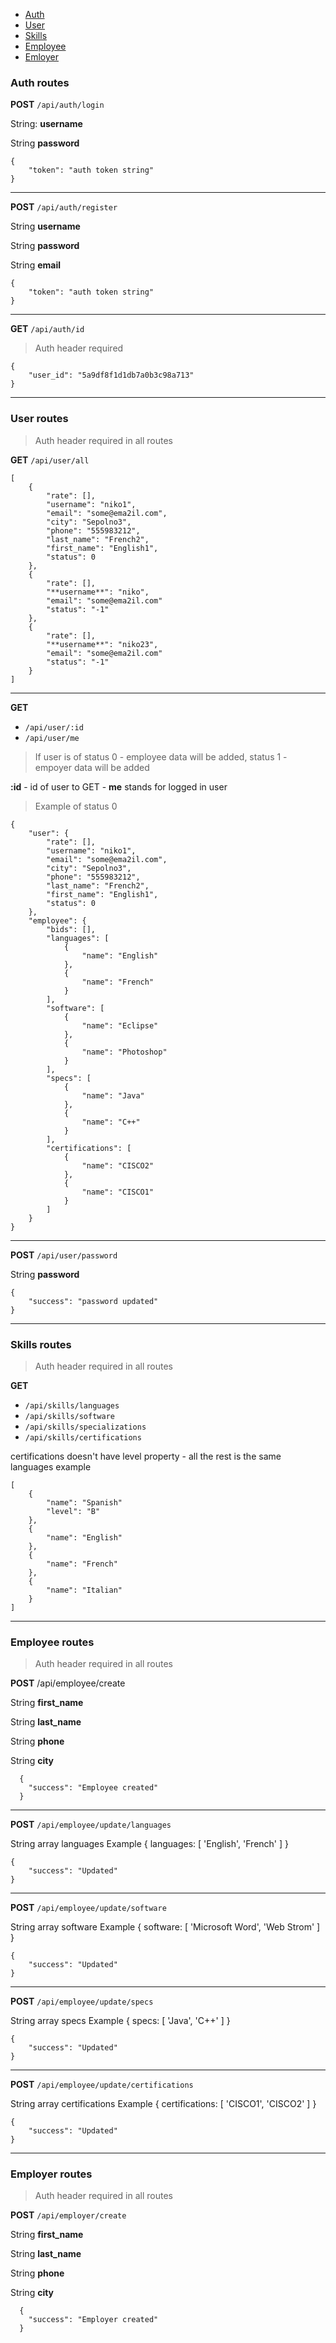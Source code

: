 
* [Auth](#auth-routes)
* [User](#user-routes)
* [Skills](#skills-routes)
* [Employee](#employee-routes)
* [Emloyer](#employer-routes)

### Auth routes
**POST** `/api/auth/login`

String: **username**

String **password**

    { 
	    "token": "auth token string" 
    }


----------


**POST** `/api/auth/register`

String **username**

String **password**

String **email**

    { 
	    "token": "auth token string" 
    }


----------


**GET** `/api/auth/id`

> Auth header required

    {
		"user_id": "5a9df8f1d1db7a0b3c98a713"
	}


----------


### User routes
> Auth header required in all routes

**GET** `/api/user/all`

    [
        {
            "rate": [],
            "username": "niko1",
            "email": "some@ema2il.com",
            "city": "Sepolno3",
            "phone": "555983212",
            "last_name": "French2",
            "first_name": "English1",
            "status": 0
        },
        {
            "rate": [],
            "**username**": "niko",
            "email": "some@ema2il.com"
			"status": "-1"
        },
        {
            "rate": [],
            "**username**": "niko23",
            "email": "some@ema2il.com"
			"status": "-1"
        }
    ]


----------


**GET** 
* `/api/user/:id` 
* `/api/user/me`

> If user is of status 0 - employee data will be added, status 1 - empoyer data will be added

**:id** - id of user to GET - **me** stands for logged in user
> Example of status 0

    {
	    "user": {
	        "rate": [],
	        "username": "niko1",
	        "email": "some@ema2il.com",
	        "city": "Sepolno3",
	        "phone": "555983212",
	        "last_name": "French2",
	        "first_name": "English1",
	        "status": 0
	    },
	    "employee": {
	        "bids": [],
	        "languages": [
	            {
	                "name": "English"
	            },
	            {
	                "name": "French"
	            }
	        ],
	        "software": [
	            {
	                "name": "Eclipse"
	            },
	            {
	                "name": "Photoshop"
	            }
	        ],
	        "specs": [
	            {
	                "name": "Java"
	            },
	            {
	                "name": "C++"
	            }
	        ],
	        "certifications": [
	            {
	                "name": "CISCO2"
	            },
	            {
	                "name": "CISCO1"
	            }
	        ]
	    }
    }


----------


**POST** `/api/user/password`

String **password**

    { 
	    "success": "password updated" 
    }


----------


### Skills routes
> Auth header required in all routes

**GET** 
* `/api/skills/languages` 
* `/api/skills/software` 
* `/api/skills/specializations` 
* `/api/skills/certifications`

certifications doesn't have level property - all the rest is the same languages example

    [
	    {
	        "name": "Spanish"
			"level": "B"
	    },
	    {
	        "name": "English"
	    },
	    {
	        "name": "French"
	    },
	    {
	        "name": "Italian"
	    }
	]


----------


### Employee routes
> Auth header required in all routes

**POST** /api/employee/create

String **first_name**

String **last_name**

String **phone**

String **city**

      {
	  	"success": "Employee created"
	  }


----------


**POST** `/api/employee/update/languages`

String array languages
Example { languages: [ 'English', 'French' ] }

	{
		"success": "Updated"
	}


----------


**POST** `/api/employee/update/software`

String array software
Example { software: [ 'Microsoft Word', 'Web Strom' ] }

	{
		"success": "Updated"
	}


----------


**POST** `/api/employee/update/specs`

String array specs
Example { specs: [ 'Java', 'C++' ] }

	{
		"success": "Updated"
	}


----------


**POST** `/api/employee/update/certifications`

String array certifications
Example { certifications: [ 'CISCO1', 'CISCO2' ] }

	{
		"success": "Updated"
	}


----------


### Employer routes
> Auth header required in all routes

**POST** `/api/employer/create`

String **first_name**

String **last_name**

String **phone**

String **city**

    
	  {
	  	"success": "Employer created"
	  }
